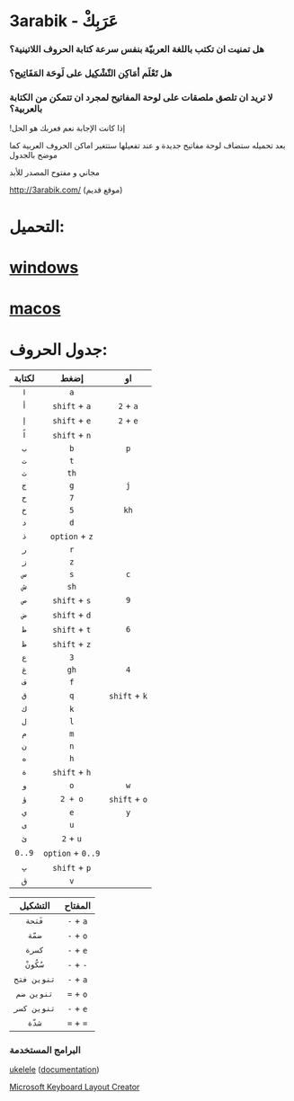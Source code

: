 # 3arabik - عَرَبِكْ

### هل تمنيت ان تكتب باللغة العربيّة بنفس سرعة كتابة الحروف اللاتينية؟
### هل تَعْلَم أمَاكِن التّشْكِيل على لَوحَة المَفَاتِيح؟
### لا تريد ان تلصق ملصقات على لوحة المفاتيح لمجرد ان تتمكن من الكتابة بالعربية؟
!إذا كانت الإجابة نعم فعربك هو الحل

بعد تحميله ستضاف لوحة مفاتيح جديدة و عند تفعيلها ستتغير اماكن الحروف العربية كما موضح بالجدول


مجاني و مفتوح المصدر للأبد

http://3arabik.com/ (موقع قديم)

# التحميل:

# [windows](https://github.com/a7madgamal/3arabik/releases/download/v1.2.3/3arabik_win.zip)
# [macos](https://github.com/a7madgamal/3arabik/releases/download/v1.2.3/3arabik_mac.dmg)

# جدول الحروف:
|  لكتابة     |      إضغط      | او
|:---:|:--------------:|:-------------:|
| `ا` | `a`            |               |
| `أ` | `shift` + `a`  | `2` + `a`     |
| `إ` | `shift` + `e`  | `2` + `e`     |
| `اً` | `shift` + `n`  |               |
| `ب` | `b`            | `p`           |
| `ت` | `t`            |               |
| `ث` | `th`           |               |
| `ج` | `g`            | `j`           |
| `ح` | `7`            |               |
| `خ` | `5`            | `kh`          |
| `د` | `d`            |               |
| `ذ` | `option` + `z` |               |
| `ر` | `r`            |               |
| `ز` | `z`            |               |
| `س` | `s`            | `c`           |
| `ش` | `sh`           |               |
| `ص` | `shift` + `s`  | `9`           |
| `ض` | `shift` + `d`  |               |
| `ط` | `shift` + `t`  | `6`           |
| `ظ` | `shift` + `z`  |               |
| `ع` | `3`            |               |
| `غ` | `gh`           | `4`           |
| `ف` | `f`            |               |
| `ق` | `q`            | `shift` + `k` |
| `ك` | `k`            |               |
| `ل` | `l`            |               |
| `م` | `m`            |               |
| `ن` | `n`            |               |
| `ه` | `h`            |               |
| `ة` | `shift` + `h`  |               |
| `و` | `o`            | `w`           |
| `ؤ` | `2 + o`        | `shift` + `o` |
| `ي` | `e`            | `y`           |
| `ى` | `u`            |               |
| `ئ` | `2` + `u`      |               |
| `0..9` | `option` + `0..9` |         |
| `پ` | `shift` + `p`  |               |
| `ڨ` | `v`            |               |


|  التشكيل  |  المفتاح  |
| :-------: | :------:  |
|`فَتحة`     | `-` + `a` |
|`ضمّة`      | `-` + `o` |
|`كسرة`     | `-` + `e` |
|`سُكُونْ`     | `-` + `-` |
|`تنوين فتح`| `-` + `a` |
|`تنوين ضم` | `=` + `o` |
|`تنوين كسر`| `-` + `e` |
|`شدّة`      | `=` + `=` |

### البرامج المستخدمة 
[ukelele](http://software.sil.org/ukelele/) ([documentation](https://github.com/a7madgamal/3arabik/blob/master/Ukelele%20Manual%202.2.pdf))

[Microsoft Keyboard Layout Creator](https://www.microsoft.com/en-us/download/details.aspx?id=22339)
